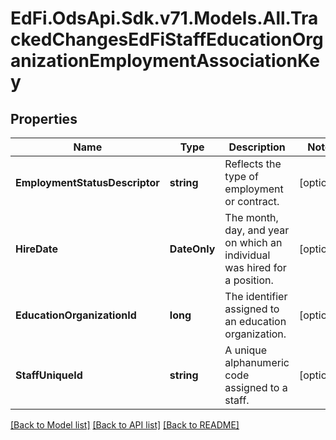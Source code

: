 # EdFi.OdsApi.Sdk.v71.Models.All.TrackedChangesEdFiStaffEducationOrganizationEmploymentAssociationKey

## Properties

Name | Type | Description | Notes
------------ | ------------- | ------------- | -------------
**EmploymentStatusDescriptor** | **string** | Reflects the type of employment or contract. | [optional] 
**HireDate** | **DateOnly** | The month, day, and year on which an individual was hired for a position. | [optional] 
**EducationOrganizationId** | **long** | The identifier assigned to an education organization. | [optional] 
**StaffUniqueId** | **string** | A unique alphanumeric code assigned to a staff. | [optional] 

[[Back to Model list]](../README.md#documentation-for-models) [[Back to API list]](../README.md#documentation-for-api-endpoints) [[Back to README]](../README.md)

